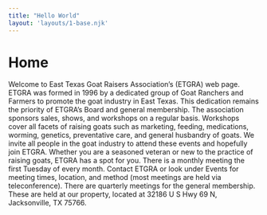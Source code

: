```yaml
---
title: "Hello World"
layout: 'layouts/1-base.njk'
---
```


# Home

Welcome to East Texas Goat Raisers Association’s (ETGRA) web page. ETGRA was formed in 1996 by a dedicated group of Goat Ranchers and Farmers to promote the goat industry in East Texas. This dedication remains the priority of ETGRA’s Board and general membership. The association sponsors sales, shows, and workshops on a regular basis. Workshops cover all facets of raising goats such as marketing, feeding, medications, worming, genetics, preventative care, and general husbandry of goats. We invite all people in the goat industry to attend these events and hopefully join ETGRA. Whether you are a seasoned veteran or new to the practice of raising goats, ETGRA has a spot for you. There is a monthly meeting the first Tuesday of every month. Contact ETGRA or look under Events for meeting times, location, and method (most meetings are held via teleconference). There are quarterly meetings for the general membership. These are held at our property, located at 32186 U S Hwy 69 N, Jacksonville, TX 75766.